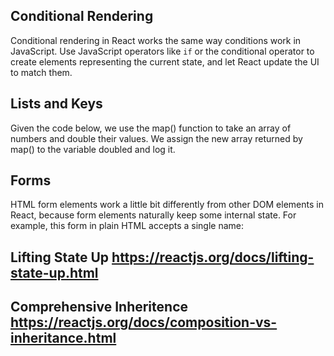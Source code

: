 ## Conditional Rendering

Conditional rendering in React works the same way conditions work in JavaScript. Use JavaScript operators like `if` or the conditional operator to create elements representing the current state, and let React update the UI to match them.

## Lists and Keys

Given the code below, we use the map() function to take an array of numbers and double their values. We assign the new array returned by map() to the variable doubled and log it.

## Forms

HTML form elements work a little bit differently from other DOM elements in React, because form elements naturally keep some internal state. For example, this form in plain HTML accepts a single name:

## Lifting State Up  https://reactjs.org/docs/lifting-state-up.html

## Comprehensive Inheritence   https://reactjs.org/docs/composition-vs-inheritance.html